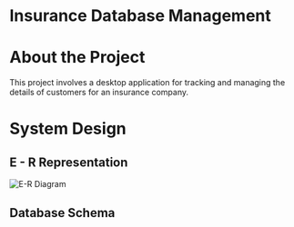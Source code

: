 # Insurance Database Management

# About the Project
This project involves a desktop application for tracking and managing the details of customers for an insurance company.

# System Design

## E - R Representation
![E-R Diagram](https://github.com/SurajRKU/Insurance_Database_Management/blob/main/E-R_Diagram_Representation.png)

## Database Schema
